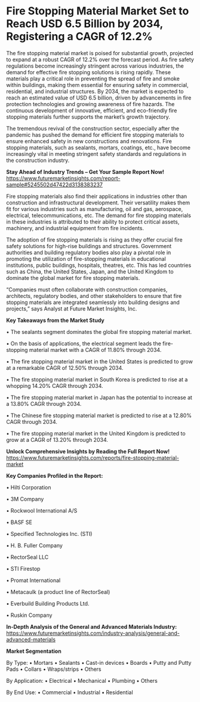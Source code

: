 # Fire Stopping Material Market Set to Reach USD 6.5 Billion by 2034, Registering a CAGR of 12.2%

The fire stopping material market is poised for substantial growth, projected to expand at a robust CAGR of 12.2% over the forecast period. As fire safety regulations become increasingly stringent across various industries, the demand for effective fire stopping solutions is rising rapidly. These materials play a critical role in preventing the spread of fire and smoke within buildings, making them essential for ensuring safety in commercial, residential, and industrial structures. By 2034, the market is expected to reach an estimated value of USD 6.5 billion, driven by advancements in fire protection technologies and growing awareness of fire hazards. The continuous development of innovative, efficient, and eco-friendly fire stopping materials further supports the market’s growth trajectory.

The tremendous revival of the construction sector, especially after the pandemic has pushed the demand for efficient fire stopping materials to ensure enhanced safety in new constructions and renovations. Fire stopping materials, such as sealants, mortars, coatings, etc., have become increasingly vital in meeting stringent safety standards and regulations in the construction industry.

**Stay Ahead of Industry Trends – Get Your Sample Report Now!** https://www.futuremarketinsights.com/report-sample#5245502d47422d3138383237

Fire stopping materials also find their applications in industries other than construction and infrastructural development. Their versatility makes them fit for various industries such as manufacturing, oil and gas, aerospace, electrical, telecommunications, etc. The demand for fire stopping materials in these industries is attributed to their ability to protect critical assets, machinery, and industrial equipment from fire incidents.

The adoption of fire stopping materials is rising as they offer crucial fire safety solutions for high-rise buildings and structures. Government authorities and building regulatory bodies also play a pivotal role in promoting the utilization of fire-stopping materials in educational institutions, public buildings, hospitals, theatres, etc. This has led countries such as China, the United States, Japan, and the United Kingdom to dominate the global market for fire stopping materials. 

“Companies must often collaborate with construction companies, architects, regulatory bodies, and other stakeholders to ensure that fire stopping materials are integrated seamlessly into building designs and projects,” says Analyst at Future Market Insights, Inc.

**Key Takeaways from the Market Study**

•	The sealants segment dominates the global fire stopping material market.

•	On the basis of applications, the electrical segment leads the fire-stopping material market with a CAGR of 11.80% through 2034.

•	The fire stopping material market in the United States is predicted to grow at a remarkable CAGR of 12.50% through 2034.

•	The fire stopping material market in South Korea is predicted to rise at a whopping 14.20% CAGR through 2034.

•	The fire stopping material market in Japan has the potential to increase at a 13.80% CAGR through 2034.

•	The Chinese fire stopping material market is predicted to rise at a 12.80% CAGR through 2034.

•	The fire stopping material market in the United Kingdom is predicted to grow at a CAGR of 13.20% through 2034.

**Unlock Comprehensive Insights by Reading the Full Report Now!** https://www.futuremarketinsights.com/reports/fire-stopping-material-market

**Key Companies Profiled in the Report:**

•	Hilti Corporation

•	3M Company

•	Rockwool International A/S

•	BASF SE

•	Specified Technologies Inc. (STI)

•	H. B. Fuller Company

•	RectorSeal LLC

•	STI Firestop

•	Promat International

•	Metacaulk (a product line of RectorSeal)

•	Everbuild Building Products Ltd.

•	Ruskin Company

**In-Depth Analysis of the General and Advanced Materials Industry:** https://www.futuremarketinsights.com/industry-analysis/general-and-advanced-materials

**Market Segmentation**

By Type:
•	Mortars
•	Sealants
•	Cast-in devices
•	Boards
•	Putty and Putty Pads
•	Collars
•	Wraps/strips
•	Others

By Application:
•	Electrical
•	Mechanical
•	Plumbing
•	Others

By End Use:
•	Commercial
•	Industrial
•	Residential

